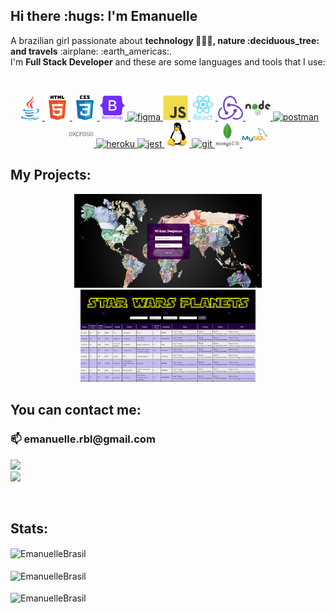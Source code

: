 <h2 aling="center"> Hi there :hugs: I'm Emanuelle</h2>

<p>A brazilian girl passionate about <strong>technology 👩🏽‍💻, nature :deciduous_tree: and travels</strong> 	:airplane: :earth_americas:.<br>
I'm <strong>Full Stack Developer</strong> and these are some languages and tools that I use:</p>

<br>
<p align="center">
  <a href="https://www.java.com" target="_blank">
    <img src="https://raw.githubusercontent.com/devicons/devicon/master/icons/java/java-original.svg" alt="java" width="40" height="40"/>
  </a>
  <a href="https://www.w3.org/html/" target="_blank">
    <img src="https://raw.githubusercontent.com/devicons/devicon/master/icons/html5/html5-original-wordmark.svg" alt="html5" width="40" height="40"/>
  </a>
  <a href="https://www.w3schools.com/css/" target="_blank">
    <img src="https://raw.githubusercontent.com/devicons/devicon/master/icons/css3/css3-original-wordmark.svg" alt="css3" width="40" height="40"/>
  </a>
  <a href="https://getbootstrap.com" target="_blank">
    <img src="https://raw.githubusercontent.com/devicons/devicon/master/icons/bootstrap/bootstrap-plain-wordmark.svg" alt="bootstrap" width="40" height="40"/>
  </a>
   <a href="https://www.figma.com/" target="_blank">
    <img src="https://www.vectorlogo.zone/logos/figma/figma-icon.svg" alt="figma" width="40" height="40"/>
  </a>
   <a href="https://developer.mozilla.org/en-US/docs/Web/JavaScript" target="_blank">
    <img src="https://raw.githubusercontent.com/devicons/devicon/master/icons/javascript/javascript-original.svg" alt="javascript" width="40" height="40"/>
  </a>
  <a href="https://reactjs.org/" target="_blank">
    <img src="https://raw.githubusercontent.com/devicons/devicon/master/icons/react/react-original-wordmark.svg" alt="react" width="40" height="40"/>
  </a>
  <a href="https://redux.js.org" target="_blank">
    <img src="https://raw.githubusercontent.com/devicons/devicon/master/icons/redux/redux-original.svg" alt="redux" width="40" height="40"/>
  </a>
  <a href="https://nodejs.org" target="_blank">
    <img src="https://raw.githubusercontent.com/devicons/devicon/master/icons/nodejs/nodejs-original-wordmark.svg" alt="nodejs" width="40" height="40"/>
  </a>
  <a href="https://postman.com" target="_blank">
    <img src="https://www.vectorlogo.zone/logos/getpostman/getpostman-icon.svg" alt="postman" width="40" height="40"/>
  </a>
  <a href="https://expressjs.com" target="_blank">
    <img src="https://raw.githubusercontent.com/devicons/devicon/master/icons/express/express-original-wordmark.svg" alt="express" width="40" height="40"/>
  </a>
  <a href="https://heroku.com" target="_blank">
    <img src="https://www.vectorlogo.zone/logos/heroku/heroku-icon.svg" alt="heroku" width="40" height="40"/>
  </a>
  <a href="https://jestjs.io" target="_blank">
    <img src="https://www.vectorlogo.zone/logos/jestjsio/jestjsio-icon.svg" alt="jest" width="40" height="40"/>
  </a>
  <a href="https://www.linux.org/" target="_blank">
    <img src="https://raw.githubusercontent.com/devicons/devicon/master/icons/linux/linux-original.svg" alt="linux" width="40" height="40"/>
  </a>
  <a href="https://git-scm.com/" target="_blank">
    <img src="https://www.vectorlogo.zone/logos/git-scm/git-scm-icon.svg" alt="git" width="40" height="40"/>
  </a>
  <a href="https://www.mongodb.com/" target="_blank">
    <img src="https://raw.githubusercontent.com/devicons/devicon/master/icons/mongodb/mongodb-original-wordmark.svg" alt="mongodb" width="40" height="40"/>
  </a>
  <a href="https://www.mysql.com/" target="_blank">
    <img src="https://raw.githubusercontent.com/devicons/devicon/master/icons/mysql/mysql-original-wordmark.svg" alt="mysql" width="40" height="40"/>
  </a>
</p>

<h2 align="left">My Projects:</h2>
<p align="center">
<a  target="_blank" href="https://wallet-emanuellebrasil.vercel.app/">
  <img alt="MinhasDespesas" width="300px" src="./minhas despesas login.png" />
</a>
<a target="_blank" href="https://filter-starwarsplanets.netlify.app/">
  <img  alt="StarWarsPlanets" width="280px" src="./star wars planets.png" />
</a>
</p>

<h2 align="left">You can contact me:</h2>
<p align="left">
 <h3> 📫 emanuelle.rbl@gmail.com</h3>
 <a href="https://www.linkedin.com/in/emanuelle-brasil/" target="_blank">
  <img src="https://img.shields.io/badge/-LinkedIn-blue?style=for-the-badge&logo=Linkedin&logoColor=white" />
 </a> <br>
 <a href="https://www.instagram.com/manu_rbl/" target="_blank">
  <img src="https://img.shields.io/badge/Instagram-E4405F?style=for-the-badge&logo=instagram&logoColor=white" /> 
 </a>
</p>
<br>

<h2 align="left">Stats:</h2>
<div align="left">
  <img align="center" src="https://github-readme-stats.vercel.app/api/top-langs?username=EmanuelleBrasil&show_icons=true&theme=onedark&locale=en&layout=compact" alt="EmanuelleBrasil" />
  <br><br>
  <img align="center" src="https://github-readme-stats.vercel.app/api?username=EmanuelleBrasil&show_icons=true&theme=onedark&locale=en" alt="EmanuelleBrasil" />
  <br><br>
  <img align="center" src="https://github-readme-streak-stats.herokuapp.com/?user=EmanuelleBrasil&theme=onedark" alt="EmanuelleBrasil" />
</div>
